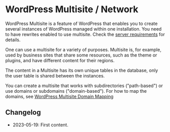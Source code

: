 # WordPress Multisite / Network

WordPress Multisite is a feature of WordPress that enables you to create several instances of WordPress managed within one installation. You need to have rewrites enabled to use multisite. Check the [server requirements](https://developer.wordpress.org/advanced-administration/multisite/prepare-network/#server-requirements) for details. 

One can use a multisite for a variety of purposes. Multisite is, for example, used by business sites that share some resources, such as the theme or plugins, and have different content for their regions. 

The content in a Multisite has its own unique tables in the database, only the user table is shared between the instances.

You can create a multisite that works with subdirectories ("path-based") or use domains or subdomains ("domain-based"). For how to map the domains, see [WordPress Multisite Domain Mapping](https://developer.wordpress.org/advanced-administration/multisite/domain-mapping/)

## Changelog

- 2023-05-19: First content.